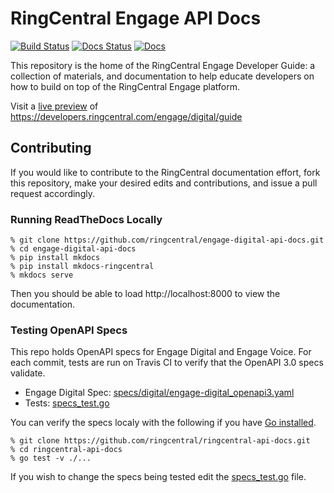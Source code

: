 # RingCentral Engage API Docs

[![Build Status][build-status-svg]][build-status-link]
[![Docs Status][docs-status-svg]][docs-status-link]
[![Docs][docs-svg]][docs-link]

This repository is the home of the RingCentral Engage Developer Guide: a collection of materials, and documentation to help educate developers on how to build on top of the RingCentral Engage platform.

Visit a [live preview][docs-link] of https://developers.ringcentral.com/engage/digital/guide

## Contributing

If you would like to contribute to the RingCentral documentation effort, fork this repository, make your desired edits and contributions, and issue a pull request accordingly.

### Running ReadTheDocs Locally

```
% git clone https://github.com/ringcentral/engage-digital-api-docs.git
% cd engage-digital-api-docs
% pip install mkdocs
% pip install mkdocs-ringcentral
% mkdocs serve
```

Then you should be able to load http://localhost:8000 to view the documentation.

### Testing OpenAPI Specs

This repo holds OpenAPI specs for Engage Digital and Engage Voice. For each commit, tests are run on Travis CI to verify that the OpenAPI 3.0 specs validate.

* Engage Digital Spec: [specs/digital/engage-digital_openapi3.yaml](specs/engage-digital_openapi3.yaml)
* Tests: [specs_test.go](specs_test.go)

You can verify the specs localy with the following if you have [Go installed](https://golang.org/).

```
% git clone https://github.com/ringcentral/ringcentral-api-docs.git
% cd ringcentral-api-docs
% go test -v ./...
```

If you wish to change the specs being tested edit the [specs_test.go](specs_test.go) file.

 [build-status-svg]: https://api.travis-ci.com/ringcentral/engage-digital-api-docs.svg?branch=master
 [build-status-link]: https://travis-ci.com/github/ringcentral/engage-digital-api-docs
 [docs-status-svg]: https://readthedocs.org/projects/engage-digital-api-docs/badge/?version=latest
 [docs-status-link]: https://readthedocs.org/projects/engage-digital-api-docs/builds/
 [docs-svg]: https://img.shields.io/badge/docs-readthedocs-blue.svg
 [docs-link]: https://engage-digital-api-docs.readthedocs.io/en/latest/
